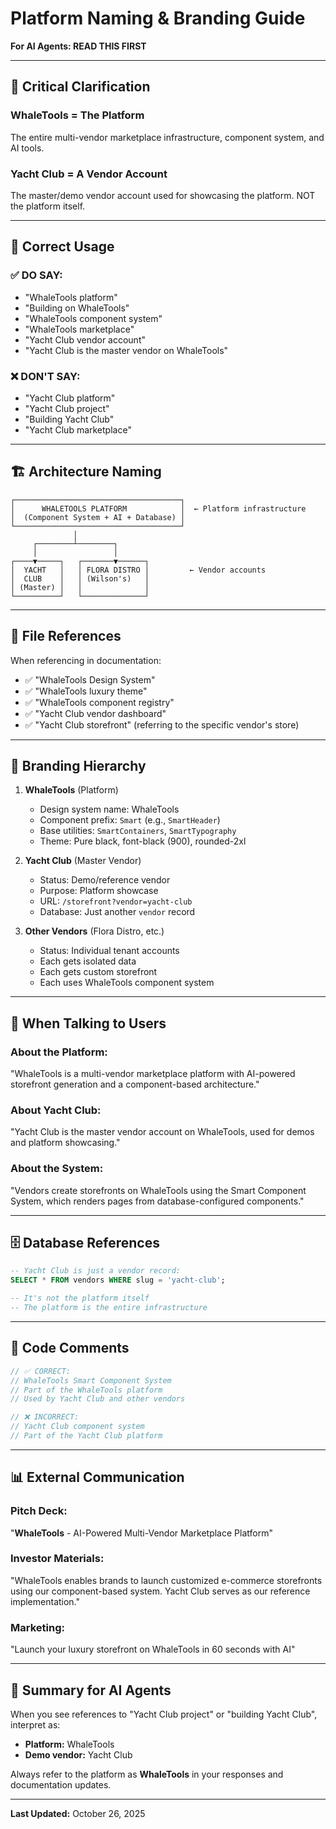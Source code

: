 # Platform Naming & Branding Guide

**For AI Agents: READ THIS FIRST**

---

## 🎯 Critical Clarification

### **WhaleTools** = The Platform
The entire multi-vendor marketplace infrastructure, component system, and AI tools.

### **Yacht Club** = A Vendor Account
The master/demo vendor account used for showcasing the platform. NOT the platform itself.

---

## 📛 Correct Usage

### ✅ DO SAY:
- "WhaleTools platform"
- "Building on WhaleTools"
- "WhaleTools component system"
- "WhaleTools marketplace"
- "Yacht Club vendor account"
- "Yacht Club is the master vendor on WhaleTools"

### ❌ DON'T SAY:
- "Yacht Club platform"
- "Yacht Club project"
- "Building Yacht Club"
- "Yacht Club marketplace"

---

## 🏗️ Architecture Naming

```
┌─────────────────────────────────────┐
│      WHALETOOLS PLATFORM            │  ← Platform infrastructure
│  (Component System + AI + Database) │
└─────────────────────────────────────┘
              │
     ┌────────┴────────┐
     │                 │
┌────▼─────┐   ┌───────▼──────┐
│  YACHT   │   │ FLORA DISTRO │         ← Vendor accounts
│  CLUB    │   │ (Wilson's)   │
│ (Master) │   │              │
└──────────┘   └──────────────┘
```

---

## 📁 File References

When referencing in documentation:
- ✅ "WhaleTools Design System"
- ✅ "WhaleTools luxury theme"
- ✅ "WhaleTools component registry"
- ✅ "Yacht Club vendor dashboard"
- ✅ "Yacht Club storefront" (referring to the specific vendor's store)

---

## 🎨 Branding Hierarchy

1. **WhaleTools** (Platform)
   - Design system name: WhaleTools
   - Component prefix: `Smart` (e.g., `SmartHeader`)
   - Base utilities: `SmartContainers`, `SmartTypography`
   - Theme: Pure black, font-black (900), rounded-2xl

2. **Yacht Club** (Master Vendor)
   - Status: Demo/reference vendor
   - Purpose: Platform showcase
   - URL: `/storefront?vendor=yacht-club`
   - Database: Just another `vendor` record

3. **Other Vendors** (Flora Distro, etc.)
   - Status: Individual tenant accounts
   - Each gets isolated data
   - Each gets custom storefront
   - Each uses WhaleTools component system

---

## 💬 When Talking to Users

### About the Platform:
"WhaleTools is a multi-vendor marketplace platform with AI-powered storefront generation and a component-based architecture."

### About Yacht Club:
"Yacht Club is the master vendor account on WhaleTools, used for demos and platform showcasing."

### About the System:
"Vendors create storefronts on WhaleTools using the Smart Component System, which renders pages from database-configured components."

---

## 🗄️ Database References

```sql
-- Yacht Club is just a vendor record:
SELECT * FROM vendors WHERE slug = 'yacht-club';

-- It's not the platform itself
-- The platform is the entire infrastructure
```

---

## 🔧 Code Comments

```typescript
// ✅ CORRECT:
// WhaleTools Smart Component System
// Part of the WhaleTools platform
// Used by Yacht Club and other vendors

// ❌ INCORRECT:
// Yacht Club component system
// Part of the Yacht Club platform
```

---

## 📊 External Communication

### Pitch Deck:
"**WhaleTools** - AI-Powered Multi-Vendor Marketplace Platform"

### Investor Materials:
"WhaleTools enables brands to launch customized e-commerce storefronts using our component-based system. Yacht Club serves as our reference implementation."

### Marketing:
"Launch your luxury storefront on WhaleTools in 60 seconds with AI"

---

## 🎯 Summary for AI Agents

When you see references to "Yacht Club project" or "building Yacht Club", interpret as:
- **Platform:** WhaleTools
- **Demo vendor:** Yacht Club

Always refer to the platform as **WhaleTools** in your responses and documentation updates.

---

**Last Updated:** October 26, 2025

